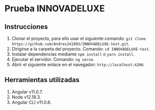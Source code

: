 # Prueba INNOVADELUXE

## Instrucciones

1. Clonar el proyecto, para ello usar el siguiente comando: `git clone https://github.com/Andres241093/INNOVADELUXE-test.git`.
2. Dirigirse a la carpeta del proyecto. Comando: `cd INNOVADELUXE-test`.
3. Instalar dependencias mediante `npm install` o `yarn install`.
4. Ejecutar el servidor. Comando: `ng serve`.
5. Abrir el siguiente enlace en el navegador: `http://localhost:4200`.

## Herramientas utilizadas

1. Angular v11.0.7.
2. Node v12.18.3.
3. Angular CLI v11.0.6.
